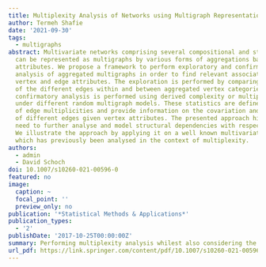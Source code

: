 ```yaml
---
title: Multiplexity Analysis of Networks using Multigraph Representations
author: Termeh Shafie
date: '2021-09-30'
tags:
  - multigraphs
abstract: Multivariate networks comprising several compositional and structural variables
  can be represented as multigraphs by various forms of aggregations based on vertex
  attributes. We propose a framework to perform exploratory and confirmatory multiplexity
  analysis of aggregated multigraphs in order to find relevant associations between
  vertex and edge attributes. The exploration is performed by comparing frequencies
  of the different edges within and between aggregated vertex categories, while the
  confirmatory analysis is performed using derived complexity or multiplexity statistics
  under different random multigraph models. These statistics are defined by the distribution
  of edge multiplicities and provide information on the covariation and dependencies
  of different edges given vertex attributes. The presented approach highlights the
  need to further analyse and model structural dependencies with respect to edge entrainment.
  We illustrate the approach by applying it on a well known multivariate network dataset
  which has previously been analysed in the context of multiplexity.
authors:
  - admin
  - David Schoch
doi: 10.1007/s10260-021-00596-0
featured: no
image:
  caption: ~
  focal_point: ''
  preview_only: no
publication: '*Statistical Methods & Applications*'
publication_types:
  - '2'
publishDate: '2017-10-25T00:00:00Z'
summary: Performing multiplexity analysis whilest also considering the node covariates.
url_pdf: https://link.springer.com/content/pdf/10.1007/s10260-021-00596-0.pdf
---
```

